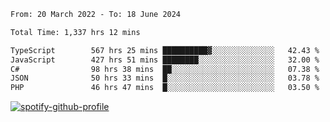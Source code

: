 <!--START_SECTION:waka-->

```txt
From: 20 March 2022 - To: 18 June 2024

Total Time: 1,337 hrs 12 mins

TypeScript        567 hrs 25 mins ██████████▓░░░░░░░░░░░░░░   42.43 %
JavaScript        427 hrs 51 mins ████████░░░░░░░░░░░░░░░░░   32.00 %
C#                98 hrs 38 mins  ██░░░░░░░░░░░░░░░░░░░░░░░   07.38 %
JSON              50 hrs 33 mins  █░░░░░░░░░░░░░░░░░░░░░░░░   03.78 %
PHP               46 hrs 47 mins  █░░░░░░░░░░░░░░░░░░░░░░░░   03.50 %
```

<!--END_SECTION:waka-->
[![spotify-github-profile](https://spotify-github-profile.vercel.app/api/view?uid=c00zprrvy9xiloa9qnco3hmng&cover_image=true&theme=novatorem&show_offline=false&background_color=121212&bar_color=53b14f&bar_color_cover=false)](https://spotify-github-profile.vercel.app/api/view?uid=c00zprrvy9xiloa9qnco3hmng&redirect=true)



